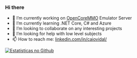 ### Hi there

- 🔭 I’m currently working on [OpenCoreMMO](https://github.com/caioavidal/OpenCoreMMO) Emulator Server
- 🌱 I’m currently learning .NET Core, C# and Azure
- 👯 I’m looking to collaborate on any interesting projects
- 🤔 I’m looking for help with low level subjects
- 📫 How to reach me: [linkedin.com/in/caiovidal/](https://www.linkedin.com/in/caiovidal/)

[![Estatísticas no Github](https://github-readme-stats.vercel.app/api?username=caioavidal)](https://github.com/ramonsilvanet/github-readme-stats)
